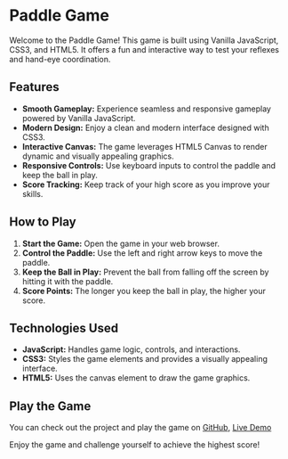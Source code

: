 # Paddle Game

Welcome to the Paddle Game! This game is built using Vanilla JavaScript, CSS3, and HTML5. It offers a fun and interactive way to test your reflexes and hand-eye coordination. 

## Features

- **Smooth Gameplay:** Experience seamless and responsive gameplay powered by Vanilla JavaScript.
- **Modern Design:** Enjoy a clean and modern interface designed with CSS3.
- **Interactive Canvas:** The game leverages HTML5 Canvas to render dynamic and visually appealing graphics.
- **Responsive Controls:** Use keyboard inputs to control the paddle and keep the ball in play.
- **Score Tracking:** Keep track of your high score as you improve your skills.

## How to Play

1. **Start the Game:** Open the game in your web browser.
2. **Control the Paddle:** Use the left and right arrow keys to move the paddle.
3. **Keep the Ball in Play:** Prevent the ball from falling off the screen by hitting it with the paddle.
4. **Score Points:** The longer you keep the ball in play, the higher your score.

## Technologies Used

- **JavaScript:** Handles game logic, controls, and interactions.
- **CSS3:** Styles the game elements and provides a visually appealing interface.
- **HTML5:** Uses the canvas element to draw the game graphics.

## Play the Game

You can check out the project and play the game on [GitHub](github.com/rote1400/PaddleGameJS/),
[Live Demo](https://rote1400.github.io/PaddleGameJS/)

Enjoy the game and challenge yourself to achieve the highest score!
